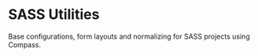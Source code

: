 # SASS Utilities

Base configurations, form layouts and normalizing for SASS projects using Compass.